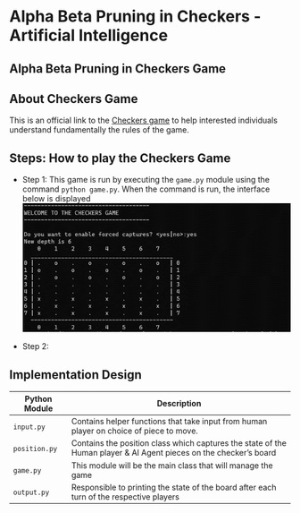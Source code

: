 # Alpha Beta Pruning in Checkers - Artificial Intelligence
## Alpha Beta Pruning in Checkers Game

## About Checkers Game
This is an official link to the [Checkers game](https://www.officialgamerules.org/checkers) to help interested individuals understand fundamentally the rules of the game.


## Steps: How to play the Checkers Game
- Step 1: This game is run by executing the `game.py` module using the command `python game.py`.
When the command is run, the interface below is displayed
![Screenshot](Picture1.png)

- Step 2: 





## Implementation Design
|  Python Module  | Description |
| --- | --- | 
| `input.py` | Contains helper functions that take input from human player on choice of piece to move. | 
| `position.py` | Contains the position class which captures the state of the Human player & AI Agent pieces on the checker’s board | 
| `game.py` | This module will be the main class that will manage the game | 
| `output.py` | Responsible to printing the state of the board after each turn of the respective players |